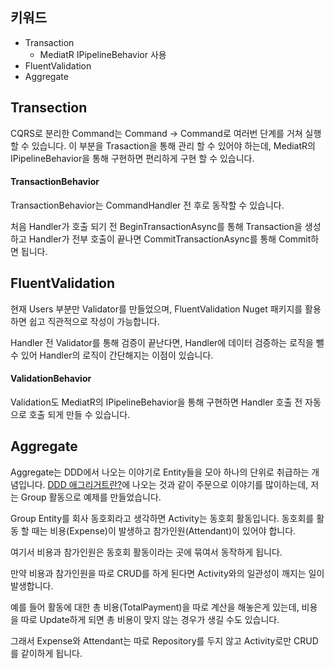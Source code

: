 ## 키워드

* Transaction
    * MediatR IPipelineBehavior 사용
* FluentValidation
* Aggregate

## Transection

CQRS로 분리한 Command는 Command -> Command로 여러번 단계를 거쳐 실행 할 수 있습니다.
이 부분을 Trasaction을 통해 관리 할 수 있어야 하는데, MediatR의 IPipelineBehavior을 통해 구현하면 편리하게 구현 할 수 있습니다.

#### TransactionBehavior

TransactionBehavior는 CommandHandler 전 후로 동작할 수 있습니다.

처음 Handler가 호출 되기 전 BeginTransactionAsync를 통해 Transaction을 생성하고 Handler가 전부 호출이 끝나면 CommitTransactionAsync를 통해 Commit하면 됩니다.

## FluentValidation

현재 Users 부분만 Validator를 만들었으며, FluentValidation Nuget 패키지를 활용하면 쉽고 직관적으로 작성이 가능합니다.

Handler 전 Validator를 통해 검증이 끝난다면, Handler에 데이터 검증하는 로직을 뺄 수 있어 Handler의 로직이 간단해지는 이점이 있습니다.


#### ValidationBehavior

Validation도 MediatR의 IPipelineBehavior을 통해 구현하면 Handler 호출 전 자동으로 호출 되게 만들 수 있습니다.


## Aggregate

Aggregate는 DDD에서 나오는 이야기로 Entity들을 모아 하나의 단위로 취급하는 개념입니다.
[DDD 애그리거트란?](https://devlos.tistory.com/51)에 나오는 것과 같이 주문으로 이야기를 많이하는데, 저는 Group 활동으로 예제를 만들었습니다.

Group Entity를 회사 동호회라고 생각하면 Activity는 동호회 활동입니다.
동호회를 활동 할 때는 비용(Expense)이 발생하고 참가인원(Attendant)이 있어야 합니다.

여기서 비용과 참가인원은 동호회 활동이라는 곳에 묶여서 동작하게 됩니다.

만약 비용과 참가인원을 따로 CRUD를 하게 된다면 Activity와의 일관성이 깨지는 일이 발생합니다.

예를 들어 활동에 대한 총 비용(TotalPayment)을 따로 계산을 해놓은게 있는데, 비용을 따로 Update하게 되면 총 비용이 맞지 않는 경우가 생길 수도 있습니다.

그래서 Expense와 Attendant는 따로 Repository를 두지 않고 Activity로만 CRUD를 같이하게 됩니다.

